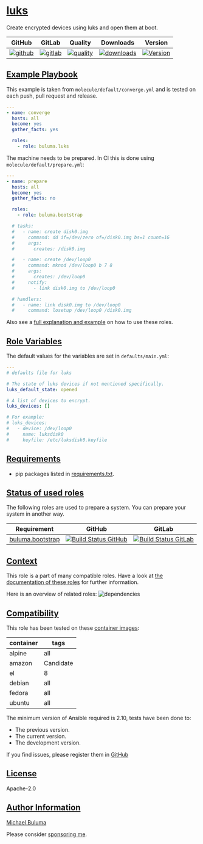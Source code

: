 # [luks](#luks)

Create encrypted devices using luks and open them at boot.

|GitHub|GitLab|Quality|Downloads|Version|
|------|------|-------|---------|-------|
|[![github](https://github.com/buluma/ansible-role-luks/workflows/Ansible%20Molecule/badge.svg)](https://github.com/buluma/ansible-role-luks/actions)|[![gitlab](https://gitlab.com/buluma/ansible-role-luks/badges/master/pipeline.svg)](https://gitlab.com/buluma/ansible-role-luks)|[![quality](https://img.shields.io/ansible/quality/52794)](https://galaxy.ansible.com/buluma/luks)|[![downloads](https://img.shields.io/ansible/role/d/52794)](https://galaxy.ansible.com/buluma/luks)|[![Version](https://img.shields.io/github/release/buluma/ansible-role-luks.svg)](https://github.com/buluma/ansible-role-luks/releases/)|

## [Example Playbook](#example-playbook)

This example is taken from `molecule/default/converge.yml` and is tested on each push, pull request and release.
```yaml
---
- name: converge
  hosts: all
  become: yes
  gather_facts: yes

  roles:
    - role: buluma.luks
```

The machine needs to be prepared. In CI this is done using `molecule/default/prepare.yml`:
```yaml
---
- name: prepare
  hosts: all
  become: yes
  gather_facts: no

  roles:
    - role: buluma.bootstrap

  # tasks:
  #   - name: create disk0.img
  #     command: dd if=/dev/zero of=/disk0.img bs=1 count=1G
  #     args:
  #       creates: /disk0.img

  #   - name: create /dev/loop0
  #     command: mknod /dev/loop0 b 7 8
  #     args:
  #       creates: /dev/loop0
  #     notify:
  #       - link disk0.img to /dev/loop0

  # handlers:
  #   - name: link disk0.img to /dev/loop0
  #     command: losetup /dev/loop0 /disk0.img
```

Also see a [full explanation and example](https://buluma.co.ke/how-to-use-these-roles.html) on how to use these roles.

## [Role Variables](#role-variables)

The default values for the variables are set in `defaults/main.yml`:
```yaml
---
# defaults file for luks

# The state of luks devices if not mentioned specifically.
luks_default_state: opened

# A list of devices to encrypt.
luks_devices: []

# For example:
# luks_devices:
#   - device: /dev/loop0
#     name: luksdisk0
#     keyfile: /etc/luksdisk0.keyfile
```

## [Requirements](#requirements)

- pip packages listed in [requirements.txt](https://github.com/buluma/ansible-role-luks/blob/master/requirements.txt).

## [Status of used roles](#status-of-requirements)

The following roles are used to prepare a system. You can prepare your system in another way.

| Requirement | GitHub | GitLab |
|-------------|--------|--------|
|[buluma.bootstrap](https://galaxy.ansible.com/buluma/bootstrap)|[![Build Status GitHub](https://github.com/buluma/ansible-role-bootstrap/workflows/Ansible%20Molecule/badge.svg)](https://github.com/buluma/ansible-role-bootstrap/actions)|[![Build Status GitLab ](https://gitlab.com/buluma/ansible-role-bootstrap/badges/master/pipeline.svg)](https://gitlab.com/buluma/ansible-role-bootstrap)|

## [Context](#context)

This role is a part of many compatible roles. Have a look at [the documentation of these roles](https://buluma.co.ke/) for further information.

Here is an overview of related roles:
![dependencies](https://raw.githubusercontent.com/buluma/ansible-role-luks/png/requirements.png "Dependencies")

## [Compatibility](#compatibility)

This role has been tested on these [container images](https://hub.docker.com/u/buluma):

|container|tags|
|---------|----|
|alpine|all|
|amazon|Candidate|
|el|8|
|debian|all|
|fedora|all|
|ubuntu|all|

The minimum version of Ansible required is 2.10, tests have been done to:

- The previous version.
- The current version.
- The development version.



If you find issues, please register them in [GitHub](https://github.com/buluma/ansible-role-luks/issues)

## [License](#license)

Apache-2.0

## [Author Information](#author-information)

[Michael Buluma](https://buluma.co.ke/)

Please consider [sponsoring me](https://github.com/sponsors/buluma).

